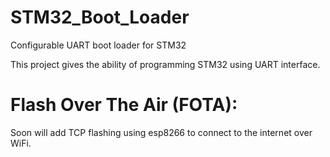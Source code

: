 # STM32_Boot_Loader
Configurable UART boot loader for STM32

This project gives the ability of programming STM32 using UART interface.

# Flash Over The Air (FOTA):
Soon will add TCP flashing using esp8266 to connect to the internet over WiFi.
